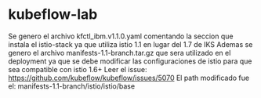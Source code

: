# kubeflow-lab

Se genero el archivo kfctl_ibm.v1.1.0.yaml comentando la seccion que instala el istio-stack ya que utiliza istio 1.1 en lugar del 1.7 de IKS
Ademas se genero el archivo manifests-1.1-branch.tar.gz que sera utilizado en el deployment ya que se debe modificar las configuraciones de istio para que sea compatible con istio 1.6+
Leer el issue: https://github.com/kubeflow/kubeflow/issues/5070
El path modificado fue el: manifests-1.1-branch/istio/istio/base
